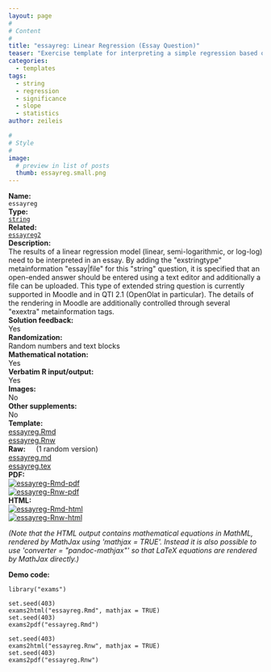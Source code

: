 ```yaml
---
layout: page
#
# Content
#
title: "essayreg: Linear Regression (Essay Question)"
teaser: "Exercise template for interpreting a simple regression based on randomly-generated data (with either a linear, semi-logarithmic, or log-log relationship) in form of an essay."
categories:
  - templates
tags:
  - string
  - regression
  - significance
  - slope
  - statistics
author: zeileis

#
# Style
#
image:
  # preview in list of posts
  thumb: essayreg.small.png
---
```


<div class='row t1 b1'>
  <div class='medium-4 columns'><b>Name:</b></div>
  <div class='medium-8 columns'><code class="highlighter-rouge">essayreg</code></div>
</div>
<div class='row t1 b1'>
  <div class='medium-4 columns'><b>Type:</b></div>
  <div class='medium-8 columns'><a href="{{ site.url }}/tag/string/"><code class="highlighter-rouge">string</code></a></div>
</div>
<div class='row t1 b1'>   <div class='medium-4 columns'><b>Related:</b></div>   <div class='medium-8 columns'><a href="{{ site.url }}/templates/essayreg2/"><code class="highlighter-rouge">essayreg2</code></a></div> </div>

<div class='row t20 b1'>
  <div class='medium-4 columns'><b>Description:</b></div>
  <div class='medium-8 columns'>The results of a linear regression model (linear, semi-logarithmic, or log-log) need to be interpreted in an essay. By adding the "exstringtype" metainformation "essay|file" for this "string" question, it is specified that an open-ended answer should be entered using a text editor and additionally a file can be uploaded. This type of extended string question is currently supported in Moodle and in QTI 2.1 (OpenOlat in particular). The details of the rendering in Moodle are additionally controlled through several "exextra" metainformation tags.</div>
</div>
<div class='row t1 b1'>
  <div class='medium-4 columns'><b>Solution feedback:</b></div>
  <div class='medium-8 columns'>Yes</div>
</div>
<div class='row t1 b1'>
  <div class='medium-4 columns'><b>Randomization:</b></div>
  <div class='medium-8 columns'>Random numbers and text blocks</div>
</div>
<div class='row t1 b1'>
  <div class='medium-4 columns'><b>Mathematical notation:</b></div>
  <div class='medium-8 columns'>Yes</div>
</div>
<div class='row t1 b1'>
  <div class='medium-4 columns'><b>Verbatim R input/output:</b></div>
  <div class='medium-8 columns'>Yes</div>
</div>
<div class='row t1 b1'>
  <div class='medium-4 columns'><b>Images:</b></div>
  <div class='medium-8 columns'>No</div>
</div>
<div class='row t1 b1'>
  <div class='medium-4 columns'><b>Other supplements:</b></div>
  <div class='medium-8 columns'>No</div>
</div>

<div class='row t20 b1'>
  <div class='medium-4 columns'><b>Template:</b></div>
  <div class='medium-4 columns'><a href="{{ site.url }}/assets/posts/2017-08-14-essayreg//essayreg.Rmd">essayreg.Rmd</a></div>
  <div class='medium-4 columns'><a href="{{ site.url }}/assets/posts/2017-08-14-essayreg//essayreg.Rnw">essayreg.Rnw</a></div>
</div>
<div class='row t1 b1'>
  <div class='medium-4 columns'><b>Raw:</b> (1 random version)</div>
  <div class='medium-4 columns'><a href="{{ site.url }}/assets/posts/2017-08-14-essayreg//essayreg.md" >essayreg.md</a></div>
  <div class='medium-4 columns'><a href="{{ site.url }}/assets/posts/2017-08-14-essayreg//essayreg.tex">essayreg.tex</a></div>
</div>
<div class='row t1 b1'>
  <div class='medium-4 columns'><b>PDF:</b></div>
  <div class='medium-4 columns'><a href="{{ site.url }}/assets/posts/2017-08-14-essayreg//essayreg-Rmd.pdf"><img src="{{ site.url }}/assets/posts/2017-08-14-essayreg//essayreg-Rmd-pdf.png" alt="essayreg-Rmd-pdf"/></a></div>
  <div class='medium-4 columns'><a href="{{ site.url }}/assets/posts/2017-08-14-essayreg//essayreg-Rnw.pdf"><img src="{{ site.url }}/assets/posts/2017-08-14-essayreg//essayreg-Rnw-pdf.png" alt="essayreg-Rnw-pdf"/></a></div>
</div>
<div class='row t1 b20'>
  <div class='medium-4 columns'><b>HTML:</b></div>
  <div class='medium-4 columns'><a href="{{ site.url }}/assets/posts/2017-08-14-essayreg//essayreg-Rmd.html"><img src="{{ site.url }}/assets/posts/2017-08-14-essayreg//essayreg-Rmd-html.png" alt="essayreg-Rmd-html"/></a></div>
  <div class='medium-4 columns'><a href="{{ site.url }}/assets/posts/2017-08-14-essayreg//essayreg-Rnw.html"><img src="{{ site.url }}/assets/posts/2017-08-14-essayreg//essayreg-Rnw-html.png" alt="essayreg-Rnw-html"/></a></div>
</div>

_(Note that the HTML output contains mathematical equations in MathML, rendered by MathJax using 'mathjax = TRUE'. Instead it is also possible to use 'converter = "pandoc-mathjax"' so that LaTeX equations are rendered by MathJax directly.)_

**Demo code:**

<pre><code class="prettyprint ">library(&quot;exams&quot;)

set.seed(403)
exams2html(&quot;essayreg.Rmd&quot;, mathjax = TRUE)
set.seed(403)
exams2pdf(&quot;essayreg.Rmd&quot;)

set.seed(403)
exams2html(&quot;essayreg.Rnw&quot;, mathjax = TRUE)
set.seed(403)
exams2pdf(&quot;essayreg.Rnw&quot;)</code></pre>
